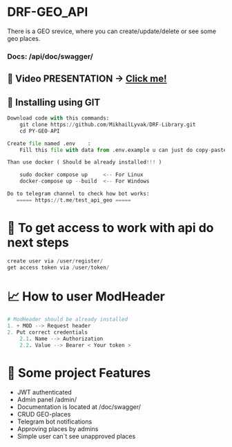 # DRF-GEO_API
There is a GEO srevice, where you can create/update/delete or see some geo places.

### Docs: /api/doc/swagger/


## 🎥 Video PRESENTATION ->   [Click me!](https://youtu.be/6RyPXR9MXGg)


## 💼 Installing using GIT
```python
Download code with this commands:
    git clone https://github.com/MikhailLyvak/DRF-Library.git
    cd PY-GEO-API

Create file named .env    :
    Fill this file with data from .env.example u can just do copy-paste )

Than use docker ( Should be already installed!!! )

    sudo docker compose up     <-- For Linux
    docker-compose up --build  <-- For Windows

Do to telegram channel to check how bot works:
   ===== https://t.me/test_api_geo =====
```


# 🤟 To get access to work with api do next steps
```python
create user via /user/register/
get access token via /user/token/
```

# 📈 How to user ModHeader
```python
# ModHeader should be already installed
1. + MOD --> Request header
2. Put correct credentials
    2.1. Name --> Authorization
    2.2. Value --> Bearer < Your token >
```

# 📜 Some project Features
- JWT authenticated
- Admin panel /admin/
- Documentation is located at /doc/swagger/
- CRUD GEO-places
- Telegram bot notifications
- Approving places by admins
- Simple user can`t see unapproved places
